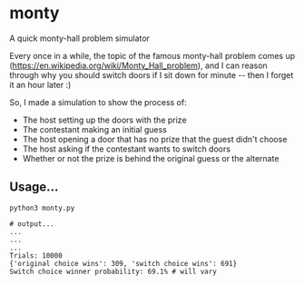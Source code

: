 # monty
A quick monty-hall problem simulator

Every once in a while, the topic of the famous monty-hall
problem comes up (https://en.wikipedia.org/wiki/Monty_Hall_problem),
and I can reason through why you should switch doors if I sit down
for minute -- then I forget it an hour later :)  

So, I made a simulation to show the process of:
* The host setting up the doors with the prize
* The contestant making an initial guess
* The host opening a door that has no prize that the guest didn't choose
* The host asking if the contestant wants to switch doors
* Whether or not the prize is behind the original guess or the alternate

## Usage...
```
python3 monty.py

# output...
...
...
...
Trials: 10000
{'original choice wins': 309, 'switch choice wins': 691}
Switch choice winner probability: 69.1% # will vary
```
